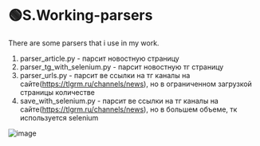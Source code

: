 # 🟢S.Working-parsers
There are some parsers that i use in my work.
1. parser_article.py - парсит новостную страницу
2. parser_tg_with_selenium.py - парсит новостную тг страницу
3. parser_urls.py - парсит ве ссылки на тг каналы на сайте(https://tlgrm.ru/channels/news), но в ограниченном загрузкой страницы количестве
4. save_with_selenium.py - парсит ве ссылки на тг каналы на сайте(https://tlgrm.ru/channels/news), но в большем объеме, тк используется selenium

![image](https://github.com/user-attachments/assets/2b455d1e-ef05-4b16-96cf-1c52a1f38242)

